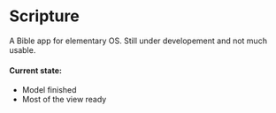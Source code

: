 # Scripture
A Bible app for elementary OS.
Still under developement and not much usable.
#### Current state:
- Model finished
- Most of the view ready
